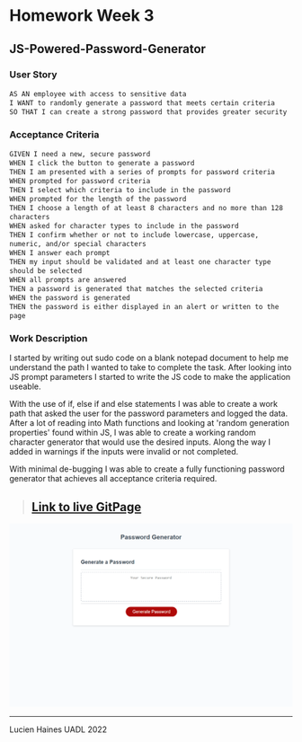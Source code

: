 # Homework Week 3
## JS-Powered-Password-Generator

### User Story
```
AS AN employee with access to sensitive data
I WANT to randomly generate a password that meets certain criteria
SO THAT I can create a strong password that provides greater security
```

### Acceptance Criteria
```
GIVEN I need a new, secure password
WHEN I click the button to generate a password
THEN I am presented with a series of prompts for password criteria
WHEN prompted for password criteria
THEN I select which criteria to include in the password
WHEN prompted for the length of the password
THEN I choose a length of at least 8 characters and no more than 128 characters
WHEN asked for character types to include in the password
THEN I confirm whether or not to include lowercase, uppercase, numeric, and/or special characters
WHEN I answer each prompt
THEN my input should be validated and at least one character type should be selected
WHEN all prompts are answered
THEN a password is generated that matches the selected criteria
WHEN the password is generated
THEN the password is either displayed in an alert or written to the page
```
### Work Description
I started by writing out sudo code on a blank notepad document to help me understand the path I wanted to take to complete the task. After looking into JS prompt parameters I started to write the JS code to make the application useable.

With the use of if, else if and else statements I was able to create a work path that asked the user for the password parameters and logged the data. After a lot of reading into Math functions and looking at 'random generation properties' found within JS, I was able to create a working random character generator that would use the desired inputs. Along the way I added in warnings if the inputs were invalid or not completed.

With minimal de-bugging I was able to create a fully functioning password generator that achieves all acceptance criteria required.

>## [**Link to live GitPage**](https://lucienpep.github.io/JS-Powered-Password-Genrator/)

![Password Generator](./assets/Screenshot-Password-Generator.png)

---
Lucien Haines UADL 2022